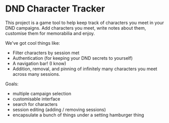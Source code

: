 # DND Character Tracker
This project is a game tool to help keep track of characters you meet in your DND campaigns.
Add characters you meet, write notes about them, customise them for memorabilia and enjoy.

We've got cool things like:
- Filter characters by session met
- Authentication (for keeping your DND secrets to yourself)
- A navigation bar! (I know)
- Addition, removal, and pinning of infinitely many characters you meet across many sessions.

Goals:
- multiple campaign selection
- customisable interface
- search for characters
- session editing (adding / removing sessions)
- encapsulate a bunch of things under a setting hamburger thing
